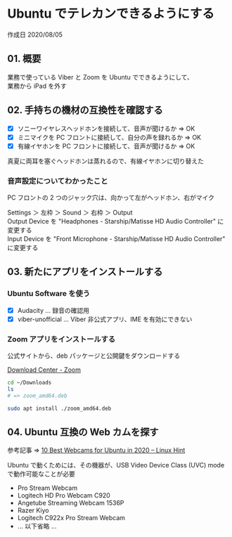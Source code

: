 # Ubuntu でテレカンできるようにする

作成日 2020/08/05

## 01. 概要

業務で使っている Viber と Zoom を Ubuntu でできるようにして、\
業務から iPad を外す

## 02. 手持ちの機材の互換性を確認する

- [x] ソニーワイヤレスヘッドホンを接続して、音声が聞けるか => OK
- [x] ミニマイクを PC フロントに接続して、自分の声を録れるか => OK
- [x] 有線イヤホンを PC フロントに接続して、音声が聞けるか => OK

真夏に両耳を塞ぐヘッドホンは蒸れるので、有線イヤホンに切り替えた

### 音声設定についてわかったこと

PC フロントの 2 つのジャック穴は、向かって左がヘッドホン、右がマイク

Settings ＞ 左枠 ＞ Sound ＞ 右枠 ＞ Output\
Output Device を "Headphones - Starship/Matisse HD Audio Controller" に変更する\
Input Device を "Front Microphone - Starship/Matisse HD Audio Controller" に変更する

## 03. 新たにアプリをインストールする

### Ubuntu Software を使う

- [x] Audacity ... 録音の確認用
- [x] viber-unofficial ... Viber 非公式アプリ、IME を有効にできない

### Zoom アプリをインストールする

公式サイトから、deb パッケージと公開鍵をダウンロードする

[Download Center \- Zoom](https://zoom.us/download?zcid=1231)

```bash
cd ~/Downloads
ls
# => zoom_amd64.deb

sudo apt install ./zoom_amd64.deb
```

## 04. Ubuntu 互換の Web カムを探す

参考記事 => [10 Best Webcams for Ubuntu in 2020 – Linux Hint](https://linuxhint.com/best_webcams_ubuntu_2020/)

Ubuntu で動くためには、その機器が、USB Video Device Class (UVC) mode で動作可能なことが必要

- Pro Stream Webcam
- Logitech HD Pro Webcam C920
- Angetube Streaming Webcam 1536P
- Razer Kiyo
- Logitech C922x Pro Stream Webcam
- ... 以下省略 ...
